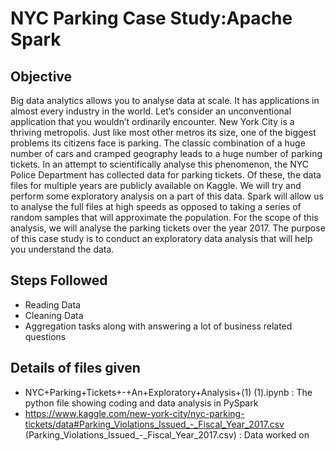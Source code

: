 # NYC Parking Case Study:Apache Spark
## Objective
Big data analytics allows you to analyse data at scale. It has applications in almost every industry in the world. Let’s consider an unconventional application that you wouldn’t ordinarily encounter.
New York City is a thriving metropolis. Just like most other metros its size, one of the biggest problems its citizens face is parking. The classic combination of a huge number of cars and cramped geography leads to a huge number of parking tickets.
In an attempt to scientifically analyse this phenomenon, the NYC Police Department has collected data for parking tickets. Of these, the data files for multiple years are publicly available on Kaggle. We will try and perform some exploratory analysis on a part of this data. Spark will allow us to analyse the full files at high speeds as opposed to taking a series of random samples that will approximate the population. For the scope of this analysis, we will analyse the parking tickets over the year 2017. The purpose of this case study is to conduct an exploratory data analysis that will help you understand the data.
## Steps Followed
- Reading Data
- Cleaning Data
- Aggregation tasks along with answering a lot of business related questions
## Details of files given
- NYC+Parking+Tickets+-+An+Exploratory+Analysis+(1) (1).ipynb : The python file showing coding and data analysis in PySpark
- https://www.kaggle.com/new-york-city/nyc-parking-tickets/data#Parking_Violations_Issued_-_Fiscal_Year_2017.csv (Parking_Violations_Issued_-_Fiscal_Year_2017.csv) : Data worked on
